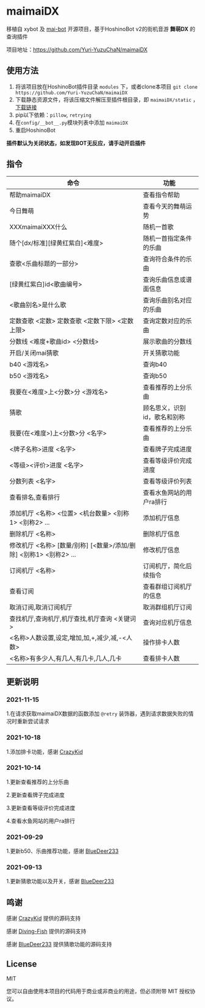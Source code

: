 # maimaiDX

移植自 xybot 及 [mai-bot](https://github.com/Diving-Fish/mai-bot) 开源项目，基于HoshinoBot v2的街机音游 **舞萌DX** 的查询插件

项目地址：https://github.com/Yuri-YuzuChaN/maimaiDX

## 使用方法

1. 将该项目放在HoshinoBot插件目录 `modules` 下，或者clone本项目 `git clone https://github.com/Yuri-YuzuChaN/maimaiDX`
2. 下载静态资源文件，将该压缩文件解压至插件根目录，即 `maimaiDX/static` ，[下载链接](https://www.diving-fish.com/maibot/static.zip)
3. pip以下依赖：`pillow`, `retrying`
4. 在`config/__bot__.py`模块列表中添加 `maimaiDX`
5. 重启HoshinoBot

**插件默认为关闭状态，如发现BOT无反应，请手动开启插件**

## 指令

| 命令                                           | 功能                         |
| ---------------------------------------------- | ---------------------------- |
| 帮助maimaiDX                                   | 查看指令帮助                 |
| 今日舞萌                                       | 查看今天的舞萌运势           |
| XXXmaimaiXXX什么                               | 随机一首歌                   |
| 随个[dx/标准][绿黄红紫白]<难度>                | 随机一首指定条件的乐曲       |
| 查歌<乐曲标题的一部分>                         | 查询符合条件的乐曲           |
| [绿黄红紫白]id<歌曲编号>                       | 查询乐曲信息或谱面信息       |
| <歌曲别名>是什么歌                             | 查询乐曲别名对应的乐曲       |
| 定数查歌 <定数> 定数查歌 <定数下限> <定数上限> | 查询定数对应的乐曲           |
| 分数线 <难度+歌曲id> <分数线>                  | 展示歌曲的分数线             |
| 开启/关闭mai猜歌                               | 开关猜歌功能                 |
| b40 <游戏名>                                   | 查询b40                      |
| b50 <游戏名>                                   | 查询b50                      |
| 我要在<难度>上<分数>分 <游戏名>                | 查看推荐的上分乐曲           |
| 猜歌                                           | 顾名思义，识别id，歌名和别称 |
| 我要(在<难度>)上<分数>分 <名字>                | 查看推荐的上分乐曲           |
| <牌子名称>进度 <名字>                          | 查看牌子完成进度             |
| <等级><评价>进度 <名字>                        | 查看等级评价完成进度         |
| 分数列表 <名字>                                | 查看等级评价列表             |
| 查看排名,查看排行                              | 查看水鱼网站的用户ra排行     |
|添加机厅 <名称> <位置> <机台数量> <别称1> <别称2> ... |添加机厅信息            |
|删除机厅 <名称>                                 | 删除机厅信息                 |
|修改机厅 <名称> [数量/别称] [<数量>/添加/删除] <别称1> <别称2> ... |修改机厅信息|
|订阅机厅 <名称>                                 | 订阅机厅，简化后续指令        |
|查看订阅                                        | 查看群组订阅机厅的信息       |
|取消订阅,取消订阅机厅                           | 取消群组机厅订阅             |
|查找机厅,查询机厅,机厅查找,机厅查询 <关键词>     | 查询对应机厅信息            |
|<名称>人数设置,设定,增加,加,+,减少,减,-<人数>   | 操作排卡人数                 |
|<名称>有多少人,有几人,有几卡,几人,几卡          | 查看排卡人数                 |

## 更新说明

### 2021-11-15

1.在请求获取maimaiDX数据的函数添加 `@retry` 装饰器，遇到请求数据失败的情况时重新尝试请求

### 2021-10-18

1.添加排卡功能，感谢 [CrazyKid](https://github.com/CrazyKidCN)

### 2021-10-14

1.更新查看推荐的上分乐曲

2.更新查看牌子完成进度

3.更新查看等级评价完成进度

4.查看水鱼网站的用户ra排行

### 2021-09-29

1.更新b50、乐曲推荐功能，感谢 [BlueDeer233](https://github.com/BlueDeer233) 

### 2021-09-13 

1.更新猜歌功能以及开关，感谢 [BlueDeer233](https://github.com/BlueDeer233) 


## 鸣谢

感谢 [CrazyKid](https://github.com/CrazyKidCN) 提供的源码支持

感谢 [Diving-Fish](https://github.com/Diving-Fish) 提供的源码支持

感谢 [BlueDeer233](https://github.com/BlueDeer233) 提供猜歌功能的源码支持

## License

MIT

您可以自由使用本项目的代码用于商业或非商业的用途，但必须附带 MIT 授权协议。
